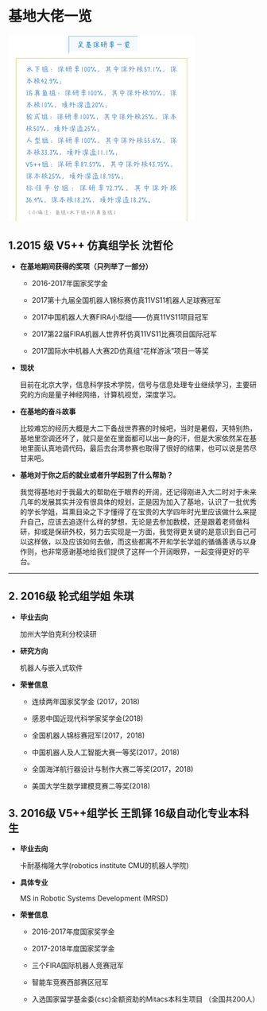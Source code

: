# 基地大佬一览

![group-starts](../resource/aboutus/group-stars.png)

## 1.2015 级 V5++ 仿真组学长 沈哲伦

+ **在基地期间获得的奖项（只列举了一部分）**

  + 2016-2017年国家奖学金

  + 2017第十九届全国机器人锦标赛仿真11VS11机器人足球赛冠军

  + 2017中国机器人大赛FIRA小型组——仿真11VS11项目冠军

  + 2017第22届FIRA机器人世界杯仿真11VS11比赛项目国际冠军

  + 2017国际水中机器人大赛2D仿真组“花样游泳”项目一等奖

+ **现状**

  目前在北京大学，信息科学技术学院，信号与信息处理专业继续学习，主要研究的方向是量子神经网络，计算机视觉，深度学习。

+ **在基地的奋斗故事**

  比较难忘的经历大概是大二下备战世界赛的时候吧，当时是暑假，天特别热，基地里空调还坏了，就只是坐在里面都可以出一身的汗，但是大家依然呆在基地里面认真地调代码，最后去台湾参赛也取得了很好的结果，也可以说是苦尽甘来吧。

+ **基地对于你之后的就业或者升学起到了什么帮助？**

  我觉得基地对于我最大的帮助在于眼界的开阔，还记得刚进入大二时对于未来几年的发展其实并没有很具体的规划，正是因为加入了基地，认识了一批优秀的学长学姐，耳熏目染之下才懂得了在宝贵的大学四年时光里应该做什么来提升自己，应该去追逐什么样的梦想，无论是去参加数模，还是跟着老师做科研，抑或是保研外校，努力去实现是一方面，我觉得更关键的是意识到自己可以这样做，以及应该如何去做，而这些都离不开和学长学姐的循循善诱与以身作则，也非常感谢基地给我们提供了这样一个开阔眼界，一起变得更好的平台。

---

## 2. 2016级 轮式组学姐 朱琪

+ **毕业去向**

  加州大学伯克利分校读研

+ **研究方向**

  机器人与嵌入式软件

+ **荣誉信息**

  + 连续两年国家奖学金 (2017，2018)

  + 感恩中国近现代科学家奖学金(2018)

  + 全国机器人锦标赛冠军(2017，2018)

  + 中国机器人及人工智能大赛一等奖(2017，2018)

  + 全国海洋航行器设计与制作大赛二等奖(2017，2018)

  + 美国大学生数学建模竞赛二等奖(2018)

## 3. 2016级 V5++组学长 王凯铎 16级自动化专业本科生

+ **毕业去向**

  卡耐基梅隆大学(robotics institute CMU的机器人学院)

+ **具体专业**

  MS in Robotic Systems Development (MRSD)

+ **荣誉信息**

  + 2016-2017年度国家奖学金

  + 2017-2018年度国家奖学金

  + 三个FIRA国际机器人竞赛冠军

  + 智能车竞赛西部赛区冠军

  + 入选国家留学基金委(csc)全额资助的Mitacs本科生项目 （全国共200人）